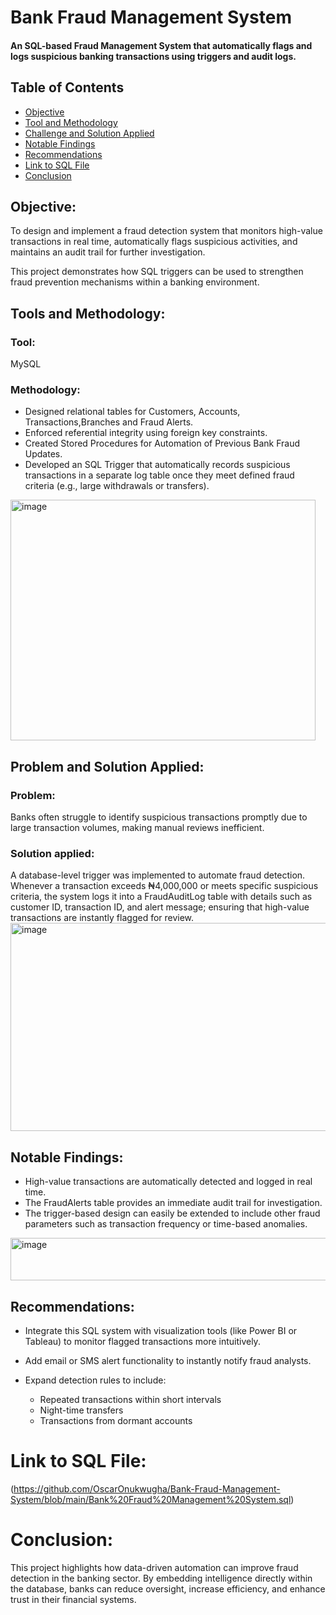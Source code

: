 # Bank Fraud Management System
#### An SQL-based Fraud Management System that automatically flags and logs suspicious banking transactions using triggers and audit logs.

## Table of Contents

- [Objective](#objective)
- [Tool and Methodology](#tools-and-methodology)
- [Challenge and Solution Applied](#challenge-and-solution-applied)
- [Notable Findings](#analysis-findings)
- [Recommendations](#recommendations)
- [Link to SQL File](#link-to-sql-file)
- [Conclusion ](#conclusion)

## Objective:

To design and implement a fraud detection system that monitors high-value transactions in real time, automatically flags suspicious activities, and maintains an audit trail for further investigation.

This project demonstrates how SQL triggers can be used to strengthen fraud prevention mechanisms within a banking environment.

## Tools and Methodology:
### Tool: 
MySQL

### Methodology:
- Designed relational tables for Customers, Accounts, Transactions,Branches and Fraud Alerts.
- Enforced referential integrity using foreign key constraints.
- Created Stored Procedures for Automation of Previous Bank Fraud Updates.
- Developed an SQL Trigger that automatically records suspicious transactions in a separate log table once they meet defined fraud criteria (e.g., large withdrawals or transfers).
<img width="488" height="385" alt="image" src="https://github.com/user-attachments/assets/f2b98ca6-371a-435a-a630-4a225b539bbf" />


## Problem and Solution Applied:
### Problem:
Banks often struggle to identify suspicious transactions promptly due to large transaction volumes, making manual reviews inefficient.

### Solution applied: 
A database-level trigger was implemented to automate fraud detection.
Whenever a transaction exceeds ₦4,000,000 or meets specific suspicious criteria, the system logs it into a FraudAuditLog table with details such as customer ID, transaction ID, and alert message; ensuring that high-value transactions are instantly flagged for review.
<img width="526" height="333" alt="image" src="https://github.com/user-attachments/assets/dd3bde40-1d70-4ae3-910e-c464e134398d" />

## Notable Findings:
- High-value transactions are automatically detected and logged in real time.
- The FraudAlerts table provides an immediate audit trail for investigation.
- The trigger-based design can easily be extended to include other fraud parameters such as transaction frequency or time-based anomalies.
<img width="533" height="68" alt="image" src="https://github.com/user-attachments/assets/7824ace0-c97f-4357-b62e-a843d7b589eb" />

## Recommendations:

- Integrate this SQL system with visualization tools (like Power BI or Tableau) to monitor flagged transactions more intuitively.
- Add email or SMS alert functionality to instantly notify fraud analysts.
- Expand detection rules to include:

  - Repeated transactions within short intervals
  - Night-time transfers
  - Transactions from dormant accounts
    
# Link to SQL File: 

(https://github.com/OscarOnukwugha/Bank-Fraud-Management-System/blob/main/Bank%20Fraud%20Management%20System.sql)

# Conclusion:

This project highlights how data-driven automation can improve fraud detection in the banking sector.
By embedding intelligence directly within the database, banks can reduce oversight, increase efficiency, and enhance trust in their financial systems.
